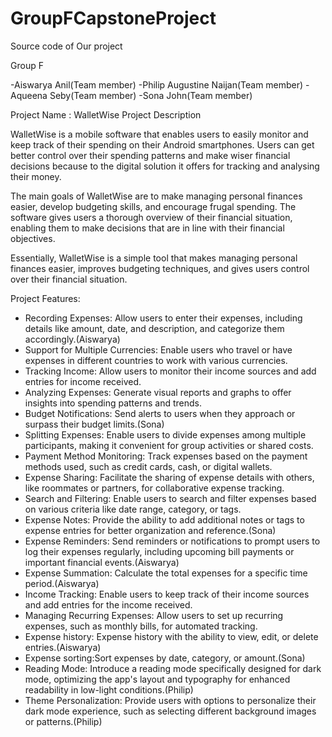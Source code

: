 # GroupFCapstoneProject
Source code of Our project


Group F

-Aiswarya Anil(Team member)
-Philip Augustine Naijan(Team member)
-Aqueena Seby(Team member)
-Sona John(Team member)


Project Name : WalletWise
Project Description

WalletWise is a mobile software that enables users to easily monitor and keep track of their spending on their Android smartphones. Users can get better control over their spending patterns and make wiser financial decisions because to the digital solution it offers for tracking and analysing their money.

The main goals of WalletWise are to make managing personal finances easier, develop budgeting skills, and encourage frugal spending. The software gives users a thorough overview of their financial situation, enabling them to make decisions that are in line with their financial objectives.

Essentially, WalletWise is a simple tool that makes managing personal finances easier, improves budgeting techniques, and gives users control over their financial situation.

Project Features:

-	Recording Expenses: Allow users to enter their expenses, including details like amount, date, and description, and categorize them accordingly.(Aiswarya)
-	Support for Multiple Currencies: Enable users who travel or have expenses in different countries to work with various currencies.
-	Tracking Income: Allow users to monitor their income sources and add entries for income received.
-	Analyzing Expenses: Generate visual reports and graphs to offer insights into spending patterns and trends.
-	Budget Notifications: Send alerts to users when they approach or surpass their budget limits.(Sona)
-	Splitting Expenses: Enable users to divide expenses among multiple participants, making it convenient for group activities or shared costs.
-	Payment Method Monitoring: Track expenses based on the payment methods used, such as credit cards, cash, or digital wallets.
-	Expense Sharing: Facilitate the sharing of expense details with others, like roommates or partners, for collaborative expense tracking.
-	Search and Filtering: Enable users to search and filter expenses based on various criteria like date range, category, or tags.
-	Expense Notes: Provide the ability to add additional notes or tags to expense entries for better organization and reference.(Sona)
-	Expense Reminders: Send reminders or notifications to prompt users to log their expenses regularly, including upcoming bill payments or important financial events.(Aiswarya)
-	Expense Summation: Calculate the total expenses for a specific time period.(Aiswarya)
-	Income Tracking: Enable users to keep track of their income sources and add entries for the income received.
-	Managing Recurring Expenses: Allow users to set up recurring expenses, such as monthly bills, for automated tracking.
-	Expense history:   Expense history with the ability to view, edit, or delete entries.(Aiswarya)
-	Expense sorting:Sort expenses by date, category, or amount.(Sona)
-   Reading Mode: Introduce a reading mode specifically designed for dark mode, optimizing the app's layout and typography for enhanced readability in low-light conditions.(Philip)
-   Theme Personalization: Provide users with options to personalize their dark mode experience, such as selecting different background images or patterns.(Philip)

